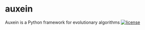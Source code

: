 # auxein
Auxein is a Python framework for evolutionary algorithms
[![license](https://img.shields.io/github/license/mashape/apistatus.svg?maxAge=2592000)](https://github.com/auxein/auxein/blob/master/LICENSE)
